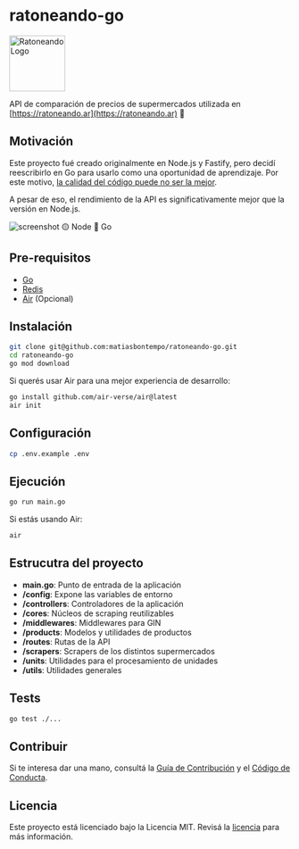 # ratoneando-go

<img alt="Ratoneando Logo" src="https://ratoneando.ar/assets/ratoneando.705c1d01.png" width="100" height="100" />

API de comparación de precios de supermercados utilizada en [https://ratoneando.ar](https://ratoneando.ar) 🐀

## Motivación

Este proyecto fué creado originalmente en Node.js y Fastify, pero decidí reescribirlo en Go para usarlo como una oportunidad de aprendizaje. Por este motivo, [la calidad del código puede no ser la mejor](https://i.kym-cdn.com/photos/images/newsfeed/001/330/845/f24.jpg).

A pesar de eso, el rendimiento de la API es significativamente mejor que la versión en Node.js.

![screenshot](https://utfs.io/f/1b808c20-f370-483f-880f-0459977352ca-1nq2cb.png)
🟡 Node
🔴 Go

## Pre-requisitos

- [Go](https://golang.org/dl/)
- [Redis](https://redis.io/download)
- [Air](https://github.com/air-verse/air) (Opcional)

## Instalación

```bash
git clone git@github.com:matiasbontempo/ratoneando-go.git
cd ratoneando-go
go mod download
```

Si querés usar Air para una mejor experiencia de desarrollo:

```bash
go install github.com/air-verse/air@latest
air init
```

## Configuración

```bash
cp .env.example .env
```

## Ejecución

```bash
go run main.go
```

Si estás usando Air:

```bash
air
```

## Estrucutra del proyecto

- **main.go**: Punto de entrada de la aplicación
- **/config**: Expone las variables de entorno
- **/controllers**: Controladores de la aplicación
- **/cores**: Núcleos de scraping reutilizables
- **/middlewares**: Middlewares para GIN
- **/products**: Modelos y utilidades de productos
- **/routes**: Rutas de la API
- **/scrapers**: Scrapers de los distintos supermercados
- **/units**: Utilidades para el procesamiento de unidades
- **/utils**: Utilidades generales

## Tests

```bash
go test ./...
```

## Contribuir

Si te interesa dar una mano, consultá la [Guía de Contribución](CONTRIBUTING.md) y el [Código de Conducta](CODE_OF_CONDUCT.md).

## Licencia

Este proyecto está licenciado bajo la Licencia MIT. Revisá la [licencia](LICENSE) para más información.

